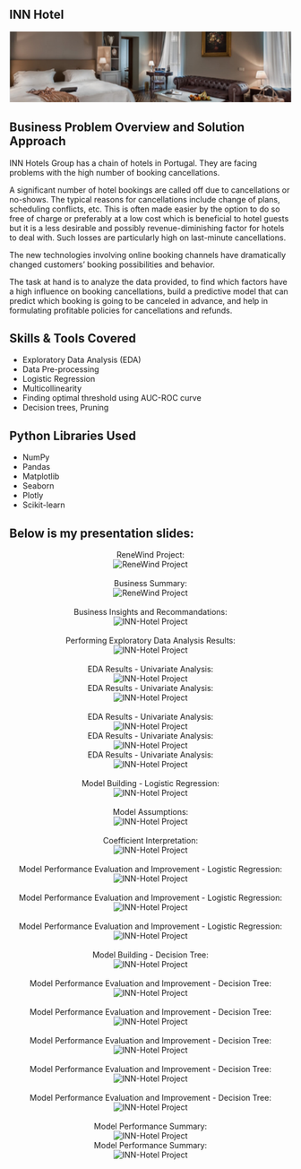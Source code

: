 <h2>INN Hotel</h2>
<img src="https://github.com/Nkunim2023/INN-Hotels/blob/main/INN%20Hotel.png?raw=true" alt=" ReneWind Project"/>

<h2>Business Problem Overview and Solution Approach</h2>
<p>INN Hotels Group has a chain of hotels in Portugal. They are facing problems with the high number
of booking cancellations. <p />
<p>A significant number of hotel bookings are called off due to cancellations or no-shows. The typical
reasons for cancellations include change of plans, scheduling conflicts, etc. This is often made easier
by the option to do so free of charge or preferably at a low cost which is beneficial to hotel guests
but it is a less desirable and possibly revenue-diminishing factor for hotels to deal with. Such losses
are particularly high on last-minute cancellations.</p>
<p>The new technologies involving online booking channels have dramatically changed customers’
booking possibilities and behavior.</p>
<p>The task at hand is to analyze the data provided, to find which factors have a high influence on
booking cancellations, build a predictive model that can predict which booking is going to be
canceled in advance, and help in formulating profitable policies for cancellations and refunds.</p>

<h2>Skills & Tools Covered</h2>

- Exploratory Data Analysis (EDA)
- Data Pre-processing
- Logistic Regression
- Multicollinearity
- Finding optimal threshold using AUC-ROC curve
- Decision trees, Pruning

## Python Libraries Used
- NumPy
- Pandas
- Matplotlib
- Seaborn
- Plotly
- Scikit-learn

<h2>Below is my presentation slides:</h2>

<p align="center">
ReneWind Project: <br/>
<img src="https://imgur.com/Uh0Q9Gx.png" height="80%" width="80%" alt="ReneWind Project"/>
<br />
<br />
Business Summary: <br/>
<img src="https://imgur.com/RdSJmBB.png" height="80%" width="80%" alt="ReneWind Project"/>
<br />
<br />
Business Insights and Recommandations: <br/>
<img src="https://imgur.com/fDacYeV.png" height="80%" width="80%" alt="INN-Hotel Project"/>
<br />
<br />
Performing Exploratory Data Analysis Results:  <br/>
<img src="https://imgur.com/JgvrOsQ.png" height="80%" width="80%" alt="INN-Hotel Project"/>
<br />
<br />
EDA Results - Univariate Analysis:  <br/>
<img src="https://imgur.com/D2lopLR.png" height="80%" width="80%" alt="INN-Hotel Project"/>
<br />
EDA Results - Univariate Analysis:  <br/>
<img src="https://imgur.com/BWQkKkv.png" height="80%" width="80%" alt="INN-Hotel Project"/>
<br />
<br />
EDA Results - Univariate Analysis:  <br/>
<img src="https://imgur.com/UP1D51w.png" height="80%" width="80%" alt="INN-Hotel Project"/>
<br />
EDA Results - Univariate Analysis:  <br/>
<img src="https://imgur.com/bpMPWXn.png" height="80%" width="80%" alt="INN-Hotel Project"/>
<br />
EDA Results - Univariate Analysis:  <br/>
<img src="https://imgur.com/bpMPWXn.png" height="80%" width="80%" alt="INN-Hotel Project"/>
<br />
<br />
Model Building - Logistic Regression:  <br/>
<img src="https://imgur.com/Y1hpgJb.png" height="80%" width="80%" alt="INN-Hotel Project"/>
<br />
<br />
Model Assumptions:  <br/>
<img src="https://imgur.com/vkkiXAV.png" height="80%" width="80%" alt="INN-Hotel Project"/>
<br />
<br />
Coefficient Interpretation:  <br/>
<img src="https://imgur.com/rzd1Xbv.png" height="80%" width="80%" alt="INN-Hotel Project"/>
<br />
<br />
Model Performance Evaluation and Improvement - Logistic Regression:  <br/>
<img src="https://imgur.com/mtq0NIj.png" height="80%" width="80%" alt="INN-Hotel Project"/>
<br />
<br />
Model Performance Evaluation and Improvement - Logistic Regression:  <br/>
<img src="https://imgur.com/mtq0NIj.png" height="80%" width="80%" alt="INN-Hotel Project"/>
<br />
<br />
Model Performance Evaluation and Improvement - Logistic Regression:  <br/>
<img src="https://imgur.com/FkA6EM1.png" height="80%" width="80%" alt="INN-Hotel Project"/>
<br />
<br />
Model Building - Decision Tree:  <br/>
<img src="https://imgur.com/fVs0XqU.png" height="80%" width="80%" alt="INN-Hotel Project"/>
<br />
<br />
Model Performance Evaluation and Improvement - Decision Tree:  <br/>
<img src="https://imgur.com/NERyhRn.png" height="80%" width="80%" alt="INN-Hotel Project"/>
<br />
<br />
Model Performance Evaluation and Improvement - Decision Tree:  <br/>
<img src="https://imgur.com/fhEW12r.png" height="80%" width="80%" alt="INN-Hotel Project"/>
<br />
<br />
Model Performance Evaluation and Improvement - Decision Tree:  <br/>
<img src="https://imgur.com/1YCfy8O.png" height="80%" width="80%" alt="INN-Hotel Project"/>
<br />
<br />
Model Performance Evaluation and Improvement - Decision Tree:  <br/>
<img src="https://imgur.com/8rHM2q6.png" height="80%" width="80%" alt="INN-Hotel Project"/>
<br />
<br />
Model Performance Evaluation and Improvement - Decision Tree:  <br/>
<img src="https://imgur.com/ocLqlPe.png" height="80%" width="80%" alt="INN-Hotel Project"/>
<br />  
<br />  
Model Performance Summary:  <br/>
<img src="https://imgur.com/a0OUv1a.png" height="80%" width="80%" alt="INN-Hotel Project"/>
<br />
Model Performance Summary:  <br/>
<img src="https://imgur.com/kJ16oye.png" height="80%" width="80%" alt="INN-Hotel Project"/>
<br />
<br>





<!--
 ```diff
- text in red
+ text in green
! text in orange
# text in gray
@@ text in purple (and bold)@@
```
--!>
